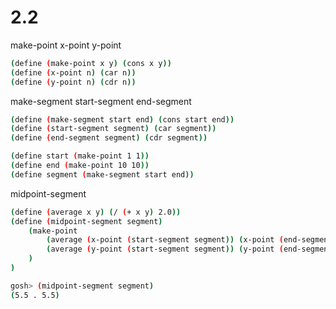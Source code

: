 # 2.2

make-point
x-point
y-point

```bash
(define (make-point x y) (cons x y))
(define (x-point n) (car n))
(define (y-point n) (cdr n))
```

make-segment
start-segment
end-segment

```bash
(define (make-segment start end) (cons start end))
(define (start-segment segment) (car segment))
(define (end-segment segment) (cdr segment))
```

```bash
(define start (make-point 1 1))
(define end (make-point 10 10))
(define segment (make-segment start end))
```

midpoint-segment

```bash
(define (average x y) (/ (+ x y) 2.0))
(define (midpoint-segment segment)
    (make-point
        (average (x-point (start-segment segment)) (x-point (end-segment segment)))
        (average (y-point (start-segment segment)) (y-point (end-segment segment)))
    )
)
```

```bash
gosh> (midpoint-segment segment)
(5.5 . 5.5)
```
